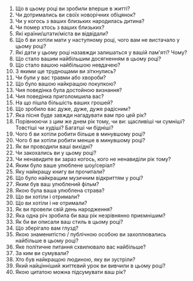 1. Що в цьому році ви зробили вперше в житті?
2. Чи дотримались ви своїх новорічних обіцянок?
3. Чи у когось з ваших близьких народилась дитина?
4. Чи помер хтось з ваших близьких?
5. Які країни/штати/міста ви відвідали?
6. Що б ви хотіли мати у наступному році, чого вам не вистачало у цьому році?
7. Які дати у цьому році назавжди залишаться у вашій пам'яті? Чому?
8. Що стало вашим найбільшим досягненням в цьому році?
9. Що стало вашою найбільшою невдачею?
10. З якими ще труднощами ви зіткнулись?
11. Чи були у вас травми або хвороби?
12. Що було вашою найкращою покупкою?
13. Чия поведінка була достойною визнання?
14. Чия поведінка приголомшила вас?
15. На що пішла більшість ваших грошей?
16. Що зробило вас дуже, дуже, дуже радісним?
17. Яка пісня буде завжди нагадувати вам про цей рік?
18. Порівнюючи з цим же днем рік тому, чи ви: щасливіші чи сумніші? Товстіші чи худіші? Багатші чи бідніші?
19. Чого б ви хотіли робити більше в минувшому році?
20. Чого б ви хотіли робити менше в минувшому році?
21. Як ви проводили ваші вихідні?
22. Чи закохались ви у цьому році?
23. Чи ненавидите ви зараз когось, кого не ненавиділи рік тому?
24. Яким було ваше улюблене шоу/серіал?
25. Яку найкращу книгу ви прочитали?
26. Що було найкращим музичним відкриттям у році?
27. Яким був ваш улюблений фільм?
28. Якою була ваша улюблена страва?
29. Що ви хотіли і отримали?
30. Що ви хотіли і не отримали?
31. Як ви провели свій день народження?
32. Яка одна річ зробила би ваш рік незрівнянно приємнішим?
33. Як би ви описали ваш стиль в цьому році?
34. Що зберігало вам глузд?
35. Якою знаменитістю / публічною особою ви захоплювались найбільше в цьому році?
36. Яке політичне питання схвилювало вас найбільше?
37. За ким ви сумували?
38. Хто був найкращою людиною, яку ви зустріли?
39. Який найцінніший життєвий урок ви вивчили в цьому році?
40. Якою цитатою можна підсумувати ваш рік?
